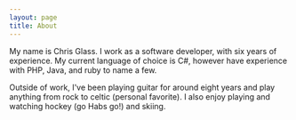 ```yaml
---
layout: page
title: About
---
```


<p>
    My name is Chris Glass. I work as a software developer, with six years of experience. My current language of choice is C#, however have experience with PHP, Java, and ruby to name a few.

Outside of work, I've been playing guitar for around eight years and play anything from rock to celtic (personal favorite). I also enjoy playing and watching hockey (go Habs go!) and skiing.
  </p>

